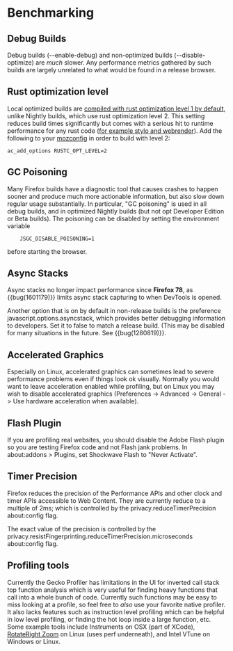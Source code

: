 # Benchmarking

## Debug Builds

Debug builds (\--enable-debug) and non-optimized builds
(\--disable-optimize) are *much* slower. Any performance metrics
gathered by such builds are largely unrelated to what would be found in
a release browser.

## Rust optimization level

Local optimized builds are [compiled with rust optimization level 1 by
default](https://groups.google.com/forum/#!topic/mozilla.dev.platform/pN9O5EB_1q4),
unlike Nightly builds, which use rust optimization level 2. This setting
reduces build times significantly but comes with a serious hit to
runtime performance for any rust code ([for example stylo and
webrender](https://groups.google.com/d/msg/mozilla.dev.platform/pN9O5EB_1q4/ooXNuqMECAAJ)).
Add the following to your
[mozconfig](/setup/configuring_build_options.html#using-a-mozconfig-configuration-file)
in order to build with level 2:

```
ac_add_options RUSTC_OPT_LEVEL=2
```

## GC Poisoning

Many Firefox builds have a diagnostic tool that causes crashes to happen
sooner and produce much more actionable information, but also slow down
regular usage substantially. In particular, \"GC poisoning\" is used in
all debug builds, and in optimized Nightly builds (but not opt Developer
Edition or Beta builds). The poisoning can be disabled by setting the
environment variable

```
    JSGC_DISABLE_POISONING=1
```

before starting the browser.

## Async Stacks

Async stacks no longer impact performance since **Firefox 78**, as
{{bug(1601179)}} limits async stack capturing to when DevTools is
opened.

Another option that is on by default in non-release builds is the
preference javascript.options.asyncstack, which provides better
debugging information to developers. Set it to false to match a release
build. (This may be disabled for many situations in the future. See
{{bug(1280819)}}.

## Accelerated Graphics

Especially on Linux, accelerated graphics can sometimes lead to severe
performance problems even if things look ok visually. Normally you would
want to leave acceleration enabled while profiling, but on Linux you may
wish to disable accelerated graphics (Preferences -\> Advanced -\>
General -\> Use hardware acceleration when available).

## Flash Plugin

If you are profiling real websites, you should disable the Adobe Flash
plugin so you are testing Firefox code and not Flash jank problems. In
about:addons \> Plugins, set Shockwave Flash to \"Never Activate\".

## Timer Precision

Firefox reduces the precision of the Performance APIs and other clock
and timer APIs accessible to Web Content. They are currently reduce to a
multiple of 2ms; which is controlled by the privacy.reduceTimerPrecision
about:config flag.

The exact value of the precision is controlled by the
privacy.resistFingerprinting.reduceTimerPrecision.microseconds
about:config flag.

## Profiling tools

Currently the Gecko Profiler has limitations in the UI for inverted call
stack top function analysis which is very useful for finding heavy
functions that call into a whole bunch of code. Currently such functions
may be easy to miss looking at a profile, so feel free to *also* use
your favorite native profiler. It also lacks features such as
instruction level profiling which can be helpful in low level profiling,
or finding the hot loop inside a large function, etc. Some example tools
include Instruments on OSX (part of XCode), [RotateRight
Zoom](http://www.rotateright.com/) on Linux (uses perf underneath), and
Intel VTune on Windows or Linux.
